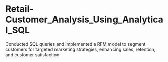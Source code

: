 # Retail-Customer_Analysis_Using_Analytical_SQL
Conducted SQL queries and implemented a RFM model to segment customers for targeted marketing strategies, enhancing sales, retention, and customer satisfaction.
